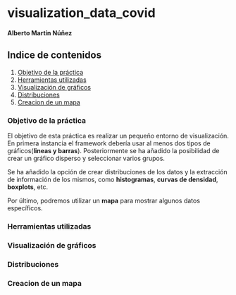# visualization_data_covid


#### Alberto Martín Núñez

## Indice de contenidos

1. [Objetivo de la práctica](#id1)
2. [Herramientas utilizadas](#id2)
3. [Visualización de gráficos](#id3)
4. [Distribuciones](#id4)
5. [Creacion de un mapa](#id5)




### Objetivo de la práctica <a name="id1"></a>

El objetivo de esta práctica es realizar un pequeño entorno de visualización. En primera instancia el framework debería usar al menos dos tipos de gráficos(**lineas y barras**). Posteriormente se ha añadido la posibilidad de crear un gráfico disperso y seleccionar varios grupos. 

Se ha añadido la opción de crear distribuciones de los datos y la extracción de información de los mismos, como **histogramas**, **curvas de densidad**, **boxplots**, etc.

Por último, podremos utilizar un **mapa** para mostrar algunos datos específicos.


### Herramientas utilizadas <a name="id2"></a>

### Visualización de gráficos <a name="id3"></a>

### Distribuciones <a name="id4"></a>

### Creacion de un mapa <a name="id5"></a>